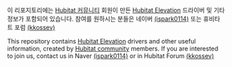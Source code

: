 이 리포지토리에는 [Hubitat 커뮤니티](https://community.hubitat.com/) 회원이 만든 [Hubitat Elevation](https://hubitat.com/) 드라이버 및 기타 정보가 포함되어 있습니다.
참여를 원하시는 분들은 네이버 [(ispark0114)](https://blog.naver.com/ispark0114) 또는 휴비타트 포럼 [(kkossev)](https://community.hubitat.com/u/kkossev/summary)

This repository contains [Hubitat Elevation](https://hubitat.com/) drivers and other useful information, created by [Hubitat community](https://community.hubitat.com/) members.
If you are interested to join us, contact us in Naver [(ispark0114)](https://blog.naver.com/ispark0114) or in Hubitat Forum [(kkossev)](https://community.hubitat.com/u/kkossev/summary)
